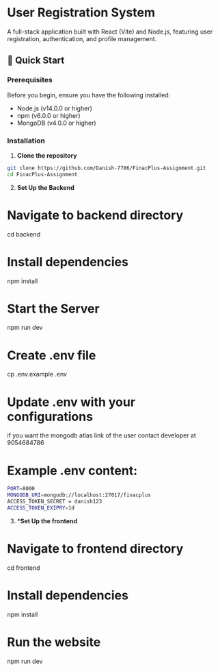 # User Registration System

A full-stack application built with React (Vite) and Node.js, featuring user registration, authentication, and profile management.

## 🚀 Quick Start

### Prerequisites

Before you begin, ensure you have the following installed:
- Node.js (v14.0.0 or higher)
- npm (v6.0.0 or higher)
- MongoDB (v4.0.0 or higher)

### Installation

1. **Clone the repository**
```bash
git clone https://github.com/Danish-7786/FinacPlus-Assignment.git
cd FinacPlus-Assignment
```


2. **Set Up the Backend**
# Navigate to backend directory
cd backend

# Install dependencies
npm install
# Start the Server
npm run dev

# Create .env file
cp .env.example .env

# Update .env with your configurations

if you want the mongodb atlas link of the user contact developer at 9054684786
# Example .env content:
```bash
PORT=8000
MONGODB_URI=mongodb://localhost:27017/finacplus
ACCESS_TOKEN_SECRET = danish123
ACCESS_TOKEN_EXIPRY=1d
```
3. ***Set Up the frontend**
 # Navigate to frontend directory
cd frontend

# Install dependencies
npm install

# Run the website
npm run dev

